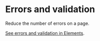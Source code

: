 # Errors and validation

Reduce the number of errors on a page.

[See errors and validation in Elements](http://govuk-elements.herokuapp.com/errors).
